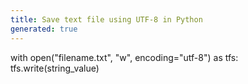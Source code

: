 ```yaml
---
title: Save text file using UTF-8 in Python
generated: true
---
```


<div markdown="1" class="ans">
with open("filename.txt", "w", encoding="utf-8") as tfs:
    tfs.write(string_value)
</div>
